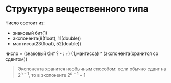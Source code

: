 # Структура вещественного типа
Число состоит из:
- знаковый бит(1)
- экспонента(8(float), 11(double))
- мантисса(23(float), 52(double))

число = (знаковый бит ? - : +) (1,мантисса) ^ (экспонента(хранится со сдвигом))


> Экспонента хранится необычным способом: если обычно сдвиг на $2^{n-1}$, то в экспоненте $2^{n-1}-1$

